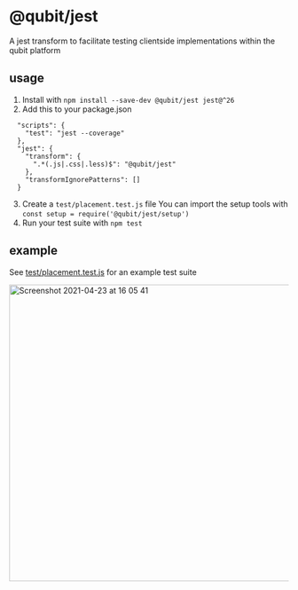 # @qubit/jest

A jest transform to facilitate testing clientside implementations within the qubit platform

## usage

1. Install with `npm install --save-dev @qubit/jest jest@^26`
2. Add this to your package.json

```
  "scripts": {
    "test": "jest --coverage"
  },
  "jest": {
    "transform": {
      ".*(.js|.css|.less)$": "@qubit/jest"
    },
    "transformIgnorePatterns": []
  }
```

3. Create a `test/placement.test.js` file
   You can import the setup tools with `const setup = require('@qubit/jest/setup')`
4. Run your test suite with `npm test`

## example

See [test/placement.test.js](test/placement.test.js) for an example test suite

<img width="535" alt="Screenshot 2021-04-23 at 16 05 41" src="https://user-images.githubusercontent.com/640611/115893640-5aa47b80-a450-11eb-83dc-3c7e3722c4c2.png">
